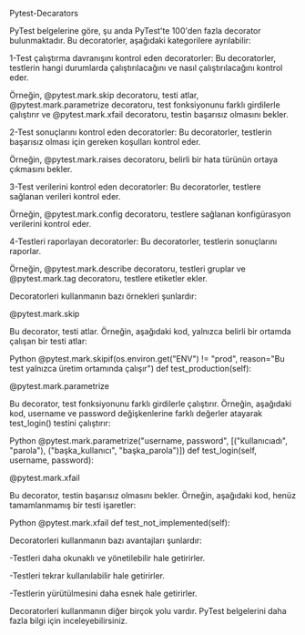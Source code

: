 Pytest-Decarators

PyTest belgelerine göre, şu anda PyTest'te 100'den fazla decorator bulunmaktadır. Bu decoratorler, aşağıdaki kategorilere ayrılabilir:





1-Test çalıştırma davranışını kontrol eden decoratorler: Bu decoratorler, testlerin hangi durumlarda çalıştırılacağını ve nasıl çalıştırılacağını kontrol eder.

Örneğin, @pytest.mark.skip decoratoru, testi atlar, @pytest.mark.parametrize decoratoru, test fonksiyonunu farklı girdilerle çalıştırır ve @pytest.mark.xfail decoratoru, testin başarısız olmasını bekler.







2-Test sonuçlarını kontrol eden decoratorler: Bu decoratorler, testlerin başarısız olması için gereken koşulları kontrol eder. 

Örneğin, @pytest.mark.raises decoratoru, belirli bir hata türünün ortaya çıkmasını bekler.







3-Test verilerini kontrol eden decoratorler: Bu decoratorler, testlere sağlanan verileri kontrol eder.

Örneğin, @pytest.mark.config decoratoru, testlere sağlanan konfigürasyon verilerini kontrol eder.

4-Testleri raporlayan decoratorler: Bu decoratorler, testlerin sonuçlarını raporlar. 

Örneğin, @pytest.mark.describe decoratoru, testleri gruplar ve @pytest.mark.tag decoratoru, testlere etiketler ekler.






Decoratorleri kullanmanın bazı örnekleri şunlardır:

@pytest.mark.skip

Bu decorator, testi atlar. Örneğin, aşağıdaki kod, yalnızca belirli bir ortamda çalışan bir testi atlar:

Python
@pytest.mark.skipif(os.environ.get("ENV") != "prod", reason="Bu test yalnızca üretim ortamında çalışır")
def test_production(self):
   







@pytest.mark.parametrize

Bu decorator, test fonksiyonunu farklı girdilerle çalıştırır. Örneğin, aşağıdaki kod, username ve password değişkenlerine farklı değerler atayarak test_login() testini çalıştırır:

Python
@pytest.mark.parametrize("username, password", [("kullanıcıadı", "parola"), ("başka_kullanıcı", "başka_parola")])
def test_login(self, username, password):

 








@pytest.mark.xfail

Bu decorator, testin başarısız olmasını bekler. Örneğin, aşağıdaki kod, henüz tamamlanmamış bir testi işaretler:

Python
@pytest.mark.xfail
def test_not_implemented(self):










Decoratorleri kullanmanın bazı avantajları şunlardır:

-Testleri daha okunaklı ve yönetilebilir hale getirirler.

-Testleri tekrar kullanılabilir hale getirirler.

-Testlerin yürütülmesini daha esnek hale getirirler.

Decoratorleri kullanmanın diğer birçok yolu vardır. PyTest belgelerini daha fazla bilgi için inceleyebilirsiniz.




